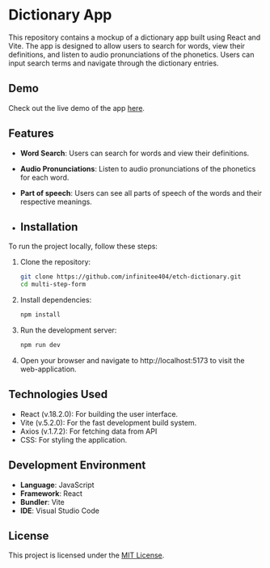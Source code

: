 # Dictionary App

This repository contains a mockup of a dictionary app built using React and Vite. The app is designed to allow users to search for words, view their definitions, and listen to audio pronunciations of the phonetics. Users can input search terms and navigate through the dictionary entries.

## Demo

Check out the live demo of the app [here](#).

## Features

- **Word Search**: Users can search for words and view their definitions.
- **Audio Pronunciations**: Listen to audio pronunciations of the phonetics for each word.
- **Part of speech**: Users can see all parts of speech of the words and their respective meanings.

- ## Installation

To run the project locally, follow these steps:

1. Clone the repository:

    ```bash
    git clone https://github.com/infinitee404/etch-dictionary.git
    cd multi-step-form
    ```

2. Install dependencies:
    ```bash
    npm install
    ```
3. Run the development server:
    ```bash
    npm run dev
    ```
4. Open your browser and navigate to http://localhost:5173 to visit the web-application.

## Technologies Used

- React (v.18.2.0): For building the user interface.
- Vite (v.5.2.0): For the fast development build system.
- Axios (v.1.7.2): For fetching data from API
- CSS: For styling the application.

## Development Environment

- **Language**: JavaScript
- **Framework**: React
- **Bundler**: Vite
- **IDE**: Visual Studio Code

## License

This project is licensed under the [MIT License](https://rem.mit-license.org).
